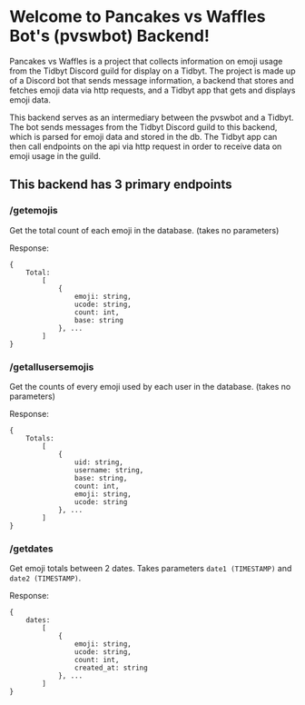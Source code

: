# Welcome to Pancakes vs Waffles Bot's (pvswbot) Backend!
Pancakes vs Waffles is a project that collects information on emoji usage from the Tidbyt Discord guild for display on a Tidbyt. The project is made up of a Discord bot that sends message information, a backend that stores and fetches emoji data via http requests, and a Tidbyt app that gets and displays emoji data.

This backend serves as an intermediary between the pvswbot and a Tidbyt. The bot sends messages from the Tidbyt Discord guild to this backend, which is parsed for emoji data and stored in the db. The Tidbyt app can then call endpoints on the api via http request in order to receive data on emoji usage in the guild.

## This backend has 3 primary endpoints

### /getemojis 

Get the total count of each emoji in the database. (takes no parameters)

Response:
```
{
    Total: 
        [
            {
                emoji: string, 
                ucode: string, 
                count: int, 
                base: string
            }, ...
        ]
}
``` 

### /getallusersemojis

Get the counts of every emoji used by each user in the database. (takes no parameters)

Response:
```
{
    Totals: 
        [
            { 
                uid: string,
                username: string,
                base: string,
                count: int,
                emoji: string,
                ucode: string
            }, ...
        ]
} 
```

### /getdates

Get emoji totals between 2 dates. Takes parameters `date1 (TIMESTAMP)` and  `date2 (TIMESTAMP)`.

Response:
```
{
    dates: 
        [ 
            { 
                emoji: string, 
                ucode: string, 
                count: int, 
                created_at: string  
            }, ... 
        ] 
}
```




